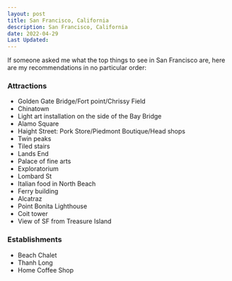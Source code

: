 ```yaml
---
layout: post
title: San Francisco, California
description: San Francisco, California
date: 2022-04-29
Last Updated: 
---
```

If someone asked me what the top things to see in San Francisco are, here are my recommendations in no particular order:

### Attractions
* Golden Gate Bridge/Fort point/Chrissy Field 
* Chinatown
* Light art installation on the side of the Bay Bridge
* Alamo Square 
* Haight Street: Pork Store/Piedmont Boutique/Head shops
* Twin peaks 
* Tiled stairs
* Lands End 
* Palace of fine arts
* Exploratorium
* Lombard St
* Italian food in North Beach 
* Ferry building
* Alcatraz
* Point Bonita Lighthouse
* Coit tower 
* View of SF from Treasure Island

### Establishments 
* Beach Chalet
* Thanh Long 
* Home Coffee Shop
